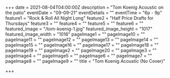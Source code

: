 +++
date = 2021-08-04T04:00:00Z
description = "Tom Koenig Acoustic on the patio"
eventDate = "09-09-21"
eventDetails = ""
eventTime = "6p - 9p"
feature1 = "Rock & Roll All Night Long"
feature2 = "Half Price Drafts for Thursdays"
feature3 = ""
feature4 = ""
feature5 = ""
feature6 = ""
featured_image = "/tom-koenig-1.jpg"
featured_image_height = "1017"
featured_image_width = "1016"
pageImage1 = ""
pageImage10 = ""
pageImage11 = ""
pageImage12 = ""
pageImage13 = ""
pageImage14 = ""
pageImage15 = ""
pageImage16 = ""
pageImage17 = ""
pageImage18 = ""
pageImage19 = ""
pageImage2 = ""
pageImage20 = ""
pageImage3 = ""
pageImage4 = ""
pageImage5 = ""
pageImage6 = ""
pageImage7 = ""
pageImage8 = ""
pageImage9 = ""
title = "Tom Koenig Acoustic (No Cover)"

+++
